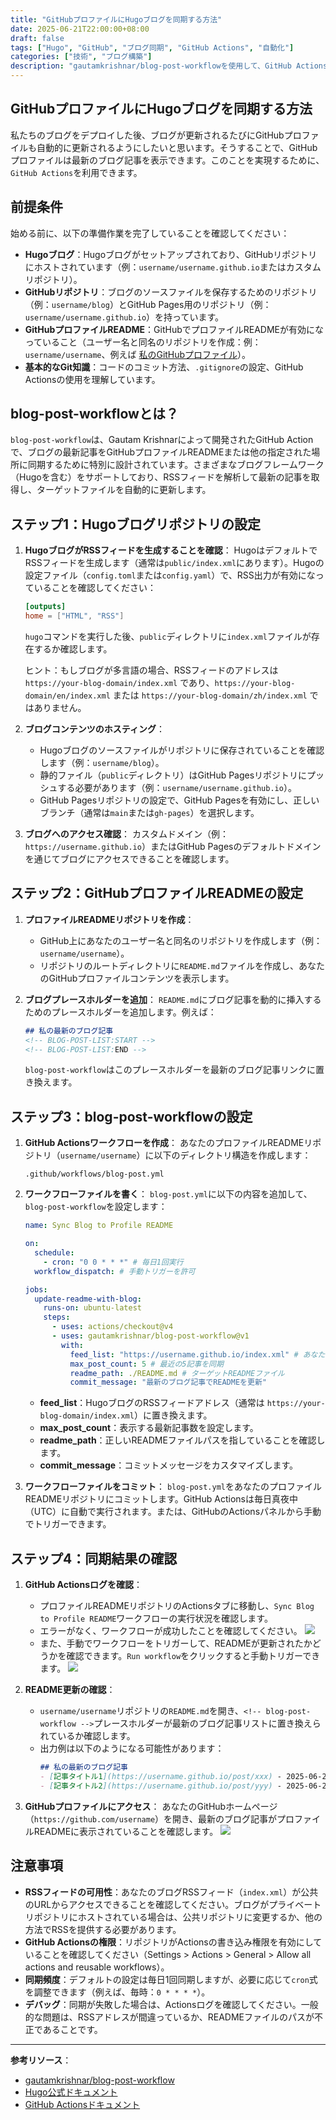 ```yaml
---
title: "GitHubプロファイルにHugoブログを同期する方法"
date: 2025-06-21T22:00:00+08:00
draft: false
tags: ["Hugo", "GitHub", "ブログ同期", "GitHub Actions", "自動化"]
categories: ["技術", "ブログ構築"]
description: "gautamkrishnar/blog-post-workflowを使用して、GitHub Actionsを通じてHugoブログをGitHubプロファイルに自動同期する詳細なチュートリアル。設定手順と注意事項を含みます。"
---
```


## GitHubプロファイルにHugoブログを同期する方法

私たちのブログをデプロイした後、ブログが更新されるたびにGitHubプロファイルも自動的に更新されるようにしたいと思います。そうすることで、GitHubプロファイルは最新のブログ記事を表示できます。このことを実現するために、`GitHub Actions`を利用できます。

## 前提条件

始める前に、以下の準備作業を完了していることを確認してください：

- **Hugoブログ**：Hugoブログがセットアップされており、GitHubリポジトリにホストされています（例：`username/username.github.io`またはカスタムリポジトリ）。
- **GitHubリポジトリ**：ブログのソースファイルを保存するためのリポジトリ（例：`username/blog`）とGitHub Pages用のリポジトリ（例：`username/username.github.io`）を持っています。
- **GitHubプロファイルREADME**：GitHubでプロファイルREADMEが有効になっていること（ユーザー名と同名のリポジトリを作成：例：`username/username`、例えば [私のGitHubプロファイル](https://github.com/lxb1226/lxb1226)）。
- **基本的なGit知識**：コードのコミット方法、`.gitignore`の設定、GitHub Actionsの使用を理解しています。

## blog-post-workflowとは？

`blog-post-workflow`は、Gautam Krishnarによって開発されたGitHub Actionで、ブログの最新記事をGitHubプロファイルREADMEまたは他の指定された場所に同期するために特別に設計されています。さまざまなブログフレームワーク（Hugoを含む）をサポートしており、RSSフィードを解析して最新の記事を取得し、ターゲットファイルを自動的に更新します。

## ステップ1：Hugoブログリポジトリの設定

1. **HugoブログがRSSフィードを生成することを確認**：
   HugoはデフォルトでRSSフィードを生成します（通常は`public/index.xml`にあります）。Hugoの設定ファイル（`config.toml`または`config.yaml`）で、RSS出力が有効になっていることを確認してください：
   ```toml
   [outputs]
   home = ["HTML", "RSS"]
   ```
   `hugo`コマンドを実行した後、`public`ディレクトリに`index.xml`ファイルが存在するか確認します。

   ヒント：もしブログが多言語の場合、RSSフィードのアドレスは `https://your-blog-domain/index.xml` であり、`https://your-blog-domain/en/index.xml` または `https://your-blog-domain/zh/index.xml` ではありません。

2. **ブログコンテンツのホスティング**：
   - Hugoブログのソースファイルがリポジトリに保存されていることを確認します（例：`username/blog`）。
   - 静的ファイル（`public`ディレクトリ）はGitHub Pagesリポジトリにプッシュする必要があります（例：`username/username.github.io`）。
   - GitHub Pagesリポジトリの設定で、GitHub Pagesを有効にし、正しいブランチ（通常は`main`または`gh-pages`）を選択します。

3. **ブログへのアクセス確認**：
   カスタムドメイン（例：`https://username.github.io`）またはGitHub Pagesのデフォルトドメインを通じてブログにアクセスできることを確認します。

## ステップ2：GitHubプロファイルREADMEの設定

1. **プロファイルREADMEリポジトリを作成**：
   - GitHub上にあなたのユーザー名と同名のリポジトリを作成します（例：`username/username`）。
   - リポジトリのルートディレクトリに`README.md`ファイルを作成し、あなたのGitHubプロファイルコンテンツを表示します。

2. **ブログプレースホルダーを追加**：
   `README.md`にブログ記事を動的に挿入するためのプレースホルダーを追加します。例えば：
   ```markdown
   ## 私の最新のブログ記事
   <!-- BLOG-POST-LIST:START -->
   <!-- BLOG-POST-LIST:END -->
   ```

   `blog-post-workflow`はこのプレースホルダーを最新のブログ記事リンクに置き換えます。

## ステップ3：blog-post-workflowの設定

1. **GitHub Actionsワークフローを作成**：
   あなたのプロファイルREADMEリポジトリ（`username/username`）に以下のディレクトリ構造を作成します：
   ```
   .github/workflows/blog-post.yml
   ```

2. **ワークフローファイルを書く**：
   `blog-post.yml`に以下の内容を追加して、`blog-post-workflow`を設定します：
   ```yaml
   name: Sync Blog to Profile README

   on:
     schedule:
       - cron: "0 0 * * *" # 毎日1回実行
     workflow_dispatch: # 手動トリガーを許可

   jobs:
     update-readme-with-blog:
       runs-on: ubuntu-latest
       steps:
         - uses: actions/checkout@v4
         - uses: gautamkrishnar/blog-post-workflow@v1
           with:
             feed_list: "https://username.github.io/index.xml" # あなたのブログRSSアドレスに置き換え
             max_post_count: 5 # 最近の5記事を同期
             readme_path: ./README.md # ターゲットREADMEファイル
             commit_message: "最新のブログ記事でREADMEを更新"
   ```
   - **feed_list**：HugoブログのRSSフィードアドレス（通常は `https://your-blog-domain/index.xml`）に置き換えます。
   - **max_post_count**：表示する最新記事数を設定します。
   - **readme_path**：正しいREADMEファイルパスを指していることを確認します。
   - **commit_message**：コミットメッセージをカスタマイズします。

3. **ワークフローファイルをコミット**：
   `blog-post.yml`をあなたのプロファイルREADMEリポジトリにコミットします。GitHub Actionsは毎日真夜中（UTC）に自動で実行されます。または、GitHubのActionsパネルから手動でトリガーできます。

## ステップ4：同期結果の確認

1. **GitHub Actionsログを確認**：
   - プロファイルREADMEリポジトリのActionsタブに移動し、`Sync Blog to Profile README`ワークフローの実行状況を確認します。
   - エラーがなく、ワークフローが成功したことを確認してください。
![](https://img.music-poster.art/2025/06/133d3d31fe568cbba71be00326fe6420.png)
   - また、手動でワークフローをトリガーして、READMEが更新されたかどうかを確認できます。`Run workflow`をクリックすると手動トリガーできます。
   ![](https://img.music-poster.art/2025/06/bd7d8b28b5a2538881cfd90a878dcd8e.png)

2. **README更新の確認**：
   - `username/username`リポジトリの`README.md`を開き、`<!-- blog-post-workflow -->`プレースホルダーが最新のブログ記事リストに置き換えられているか確認します。
   - 出力例は以下のようになる可能性があります：
     ```markdown
     ## 私の最新のブログ記事
     - [記事タイトル1](https://username.github.io/post/xxx) - 2025-06-21
     - [記事タイトル2](https://username.github.io/post/yyy) - 2025-06-20
     ```

3. **GitHubプロファイルにアクセス**：
   あなたのGitHubホームページ（`https://github.com/username`）を開き、最新のブログ記事がプロファイルREADMEに表示されていることを確認します。
   ![](https://img.music-poster.art/2025/06/332de26f29f6f15ea703b5e8feae913e.png)

## 注意事項

- **RSSフィードの可用性**：あなたのブログRSSフィード（`index.xml`）が公共のURLからアクセスできることを確認してください。ブログがプライベートリポジトリにホストされている場合は、公共リポジトリに変更するか、他の方法でRSSを提供する必要があります。
- **GitHub Actionsの権限**：リポジトリがActionsの書き込み権限を有効にしていることを確認してください（Settings > Actions > General > Allow all actions and reusable workflows）。
- **同期頻度**：デフォルトの設定は毎日1回同期しますが、必要に応じて`cron`式を調整できます（例えば、毎時：`0 * * * *`）。
- **デバッグ**：同期が失敗した場合は、Actionsログを確認してください。一般的な問題は、RSSアドレスが間違っているか、READMEファイルのパスが不正であることです。

---

**参考リソース**：
- [gautamkrishnar/blog-post-workflow](https://github.com/gautamkrishnar/blog-post-workflow)
- [Hugo公式ドキュメント](https://gohugo.io/documentation/)
- [GitHub Actionsドキュメント](https://docs.github.com/en/actions)